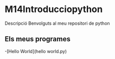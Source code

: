 # M14Introducciopython
Descripció
Benvolguts al meu repositori de python

## Els meus programes

  -[Hello World](hello world.py)
